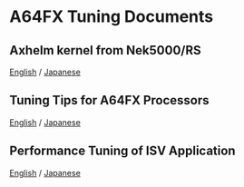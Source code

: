 # A64FX Tuning Documents

## Axhelm kernel from Nek5000/RS

[English](https://riken-rccs.github.io/A64FX_Tuning_Documents/axhelm/en/build/html/) / [Japanese](https://riken-rccs.github.io/A64FX_Tuning_Documents/axhelm/ja/build/html/)

## Tuning Tips for A64FX Processors

[English](https://riken-rccs.github.io/A64FX_Tuning_Documents/a64fx-tips-sphinx/en/_build/html/index.html) / [Japanese](https://riken-rccs.github.io/A64FX_Tuning_Documents/a64fx-tips-sphinx/ja/_build/html/index.html)

## Performance Tuning of ISV Application

[English](https://riken-rccs.github.io/A64FX_Tuning_Documents/ISV-tuning-en/_build/html/index.html) / [Japanese](https://riken-rccs.github.io/A64FX_Tuning_Documents/ISV-tuning-ja/_build/html/index.html)
